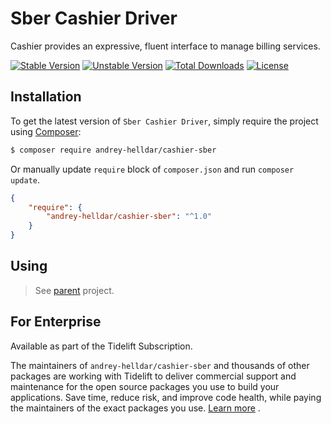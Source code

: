 # Sber Cashier Driver

Cashier provides an expressive, fluent interface to manage billing services.

[![Stable Version][badge_stable]][link_packagist]
[![Unstable Version][badge_unstable]][link_packagist]
[![Total Downloads][badge_downloads]][link_packagist]
[![License][badge_license]][link_license]

## Installation

To get the latest version of `Sber Cashier Driver`, simply require the project using [Composer](https://getcomposer.org):

```bash
$ composer require andrey-helldar/cashier-sber
```

Or manually update `require` block of `composer.json` and run `composer update`.

```json
{
    "require": {
        "andrey-helldar/cashier-sber": "^1.0"
    }
}
```

## Using

> See [parent](https://github.com/andrey-helldar/cashier#readme) project.

## For Enterprise

Available as part of the Tidelift Subscription.

The maintainers of `andrey-helldar/cashier-sber` and thousands of other packages are working with Tidelift to deliver commercial support and maintenance for the open source
packages you use to build your applications. Save time, reduce risk, and improve code health, while paying the maintainers of the exact packages you
use. [Learn more](https://tidelift.com/subscription/pkg/packagist-andrey-helldar-cashier-sber?utm_source=packagist-andrey-helldar-cashier-sber&utm_medium=referral&utm_campaign=enterprise&utm_term=repo)
.

[badge_downloads]:      https://img.shields.io/packagist/dt/helldar/cashier-sber.svg?style=flat-square

[badge_license]:        https://img.shields.io/packagist/l/helldar/cashier-sber.svg?style=flat-square

[badge_stable]:         https://img.shields.io/github/v/release/helldar/cashier-sber?label=stable&style=flat-square

[badge_unstable]:       https://img.shields.io/badge/unstable-dev--main-orange?style=flat-square

[link_license]:         LICENSE

[link_packagist]:       https://packagist.org/packages/helldar/cashier-sber
